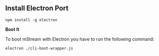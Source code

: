 ## Install Electron Port

```
npm install -g electron
```

**Boot It**

To boot mStream with Electron you have to run the following command:

```
electron ./cli-boot-wrapper.js
```
